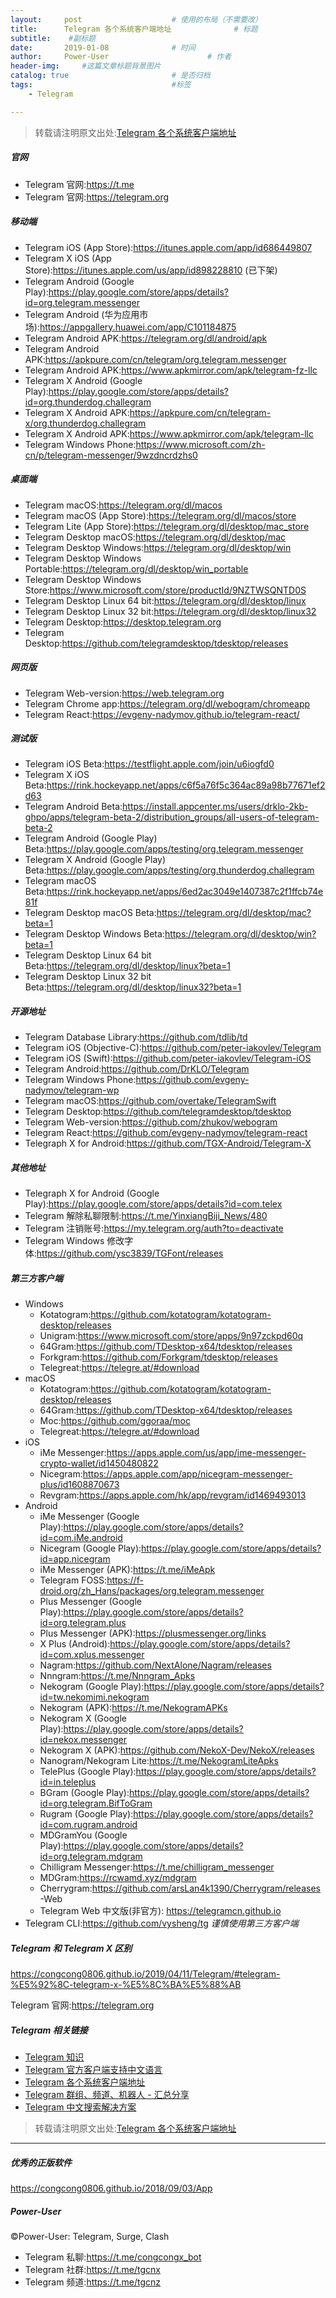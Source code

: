 ```yaml
---
layout:     post                    # 使用的布局（不需要改）
title:      Telegram 各个系统客户端地址              # 标题 
subtitle:    #副标题
date:       2019-01-08              # 时间
author:     Power-User                      # 作者
header-img:     #这篇文章标题背景图片
catalog: true                       # 是否归档
tags:                               #标签
    - Telegram

---
```


> 转载请注明原文出处:[Telegram 各个系统客户端地址](https://congcong0806.github.io/2019/01/08/Telegram)

##### 官网
- Telegram 官网:<https://t.me>
- Telegram 官网:<https://telegram.org>

##### 移动端
- Telegram iOS (App Store):<https://itunes.apple.com/app/id686449807>
- Telegram X iOS (App Store):<https://itunes.apple.com/us/app/id898228810> (已下架)
- Telegram Android (Google Play):<https://play.google.com/store/apps/details?id=org.telegram.messenger>
- Telegram Android (华为应用市场):<https://appgallery.huawei.com/app/C101184875>
- Telegram Android APK:<https://telegram.org/dl/android/apk>
- Telegram Android APK:<https://apkpure.com/cn/telegram/org.telegram.messenger>
- Telegram Android APK:<https://www.apkmirror.com/apk/telegram-fz-llc>
- Telegram X Android (Google Play):<https://play.google.com/store/apps/details?id=org.thunderdog.challegram>
- Telegram X Android APK:<https://apkpure.com/cn/telegram-x/org.thunderdog.challegram>
- Telegram X Android APK:<https://www.apkmirror.com/apk/telegram-llc>
- Telegram Windows Phone:<https://www.microsoft.com/zh-cn/p/telegram-messenger/9wzdncrdzhs0>

##### 桌面端
- Telegram macOS:<https://telegram.org/dl/macos>
- Telegram macOS (App Store):<https://telegram.org/dl/macos/store>
- Telegram Lite (App Store):<https://telegram.org/dl/desktop/mac_store>
- Telegram Desktop macOS:<https://telegram.org/dl/desktop/mac>
- Telegram Desktop Windows:<https://telegram.org/dl/desktop/win>
- Telegram Desktop Windows Portable:<https://telegram.org/dl/desktop/win_portable>
- Telegram Desktop Windows Store:<https://www.microsoft.com/store/productId/9NZTWSQNTD0S>
- Telegram Desktop Linux 64 bit:<https://telegram.org/dl/desktop/linux>
- Telegram Desktop Linux 32 bit:<https://telegram.org/dl/desktop/linux32>
- Telegram Desktop:<https://desktop.telegram.org>
- Telegram Desktop:<https://github.com/telegramdesktop/tdesktop/releases>

##### 网页版
- Telegram Web-version:<https://web.telegram.org>
- Telegram Chrome app:<https://telegram.org/dl/webogram/chromeapp>
- Telegram React:<https://evgeny-nadymov.github.io/telegram-react/>

##### 测试版
- Telegram iOS Beta:<https://testflight.apple.com/join/u6iogfd0>
- Telegram X iOS Beta:<https://rink.hockeyapp.net/apps/c6f5a76f5c364ac89a98b77671ef2d63>
- Telegram Android Beta:<https://install.appcenter.ms/users/drklo-2kb-ghpo/apps/telegram-beta-2/distribution_groups/all-users-of-telegram-beta-2>
- Telegram Android (Google Play) Beta:<https://play.google.com/apps/testing/org.telegram.messenger>
- Telegram X Android (Google Play) Beta:<https://play.google.com/apps/testing/org.thunderdog.challegram>
- Telegram macOS Beta:<https://rink.hockeyapp.net/apps/6ed2ac3049e1407387c2f1ffcb74e81f>
- Telegram Desktop macOS Beta:<https://telegram.org/dl/desktop/mac?beta=1>
- Telegram Desktop Windows Beta:<https://telegram.org/dl/desktop/win?beta=1>
- Telegram Desktop Linux 64 bit Beta:<https://telegram.org/dl/desktop/linux?beta=1>
- Telegram Desktop Linux 32 bit Beta:<https://telegram.org/dl/desktop/linux32?beta=1>

##### 开源地址
- Telegram Database Library:<https://github.com/tdlib/td>
- Telegram iOS (Objective-C):<https://github.com/peter-iakovlev/Telegram>
- Telegram iOS (Swift):<https://github.com/peter-iakovlev/Telegram-iOS>
- Telegram Android:<https://github.com/DrKLO/Telegram>
- Telegram Windows Phone:<https://github.com/evgeny-nadymov/telegram-wp>
- Telegram macOS:<https://github.com/overtake/TelegramSwift>
- Telegram Desktop:<https://github.com/telegramdesktop/tdesktop>
- Telegram Web-version:<https://github.com/zhukov/webogram>
- Telegram React:<https://github.com/evgeny-nadymov/telegram-react>
- Telegraph X for Android:<https://github.com/TGX-Android/Telegram-X>

##### 其他地址
- Telegraph X for Android (Google Play):<https://play.google.com/store/apps/details?id=com.telex>
- Telegram 解除私聊限制:<https://t.me/YinxiangBiji_News/480>
- Telegram 注销账号:<https://my.telegram.org/auth?to=deactivate>
- Telegram Windows 修改字体:<https://github.com/ysc3839/TGFont/releases>

##### 第三方客户端
- Windows
	- Kotatogram:<https://github.com/kotatogram/kotatogram-desktop/releases>
	- Unigram:<https://www.microsoft.com/store/apps/9n97zckpd60q>
	- 64Gram:<https://github.com/TDesktop-x64/tdesktop/releases>
	- Forkgram:<https://github.com/Forkgram/tdesktop/releases>
	- Telegreat:<https://telegre.at/#download>
- macOS
	- Kotatogram:<https://github.com/kotatogram/kotatogram-desktop/releases>
	- 64Gram:<https://github.com/TDesktop-x64/tdesktop/releases>
	- Moc:<https://github.com/ggoraa/moc>
	- Telegreat:<https://telegre.at/#download>
- iOS
	- ‎iMe Messenger:<https://apps.apple.com/us/app/ime-messenger-crypto-wallet/id1450480822>
	- Nicegram:<https://apps.apple.com/app/nicegram-messenger-plus/id1608870673>
	- Revgram:<https://apps.apple.com/hk/app/revgram/id1469493013>
- Android
	- ‎iMe Messenger (Google Play):<https://play.google.com/store/apps/details?id=com.iMe.android>
	- Nicegram (Google Play):<https://play.google.com/store/apps/details?id=app.nicegram>
	- ‎iMe Messenger (APK):<https://t.me/iMeApk>
	- Telegram FOSS:<https://f-droid.org/zh_Hans/packages/org.telegram.messenger>
	- Plus Messenger (Google Play):<https://play.google.com/store/apps/details?id=org.telegram.plus>
	- Plus Messenger (APK):<https://plusmessenger.org/links>
	- X Plus (Android):<https://play.google.com/store/apps/details?id=com.xplus.messenger>
	- Nagram:<https://github.com/NextAlone/Nagram/releases>
	- Nnngram:<https://t.me/Nnngram_Apks>
	- Nekogram (Google Play):<https://play.google.com/store/apps/details?id=tw.nekomimi.nekogram>
	- Nekogram (APK):<https://t.me/NekogramAPKs>
	- Nekogram X (Google Play):<https://play.google.com/store/apps/details?id=nekox.messenger>
	- Nekogram X (APK):<https://github.com/NekoX-Dev/NekoX/releases>
	- Nanogram/Nekogram Lite:<https://t.me/NekogramLiteApks>
	- TelePlus (Google Play):<https://play.google.com/store/apps/details?id=in.teleplus>
	- BGram (Google Play):<https://play.google.com/store/apps/details?id=org.telegram.BifToGram>
	- Rugram (Google Play):<https://play.google.com/store/apps/details?id=com.rugram.android>
	- MDGramYou (Google Play):<https://play.google.com/store/apps/details?id=org.telegram.mdgram>
	- Chilligram Messenger:<https://t.me/chilligram_messenger>
	- MDGram:<https://rcwamd.xyz/mdgram>
	- Cherrygram:<https://github.com/arsLan4k1390/Cherrygram/releases>
-Web
	- Telegram Web 中文版(非官方): <https://telegramcn.github.io>
- Telegram CLI:<https://github.com/vysheng/tg>
*谨慎使用第三方客户端*

##### Telegram 和 Telegram X 区别
<https://congcong0806.github.io/2019/04/11/Telegram/#telegram-%E5%92%8C-telegram-x-%E5%8C%BA%E5%88%AB>

Telegram 官网:<https://telegram.org>

##### Telegram 相关链接
* [Telegram 知识](https://congcong0806.github.io/2019/04/11/Telegram)
* [Telegram 官方客户端支持中文语言](https://congcong0806.github.io/2019/02/21/Telegram)
* [Telegram 各个系统客户端地址](https://congcong0806.github.io/2019/01/08/Telegram)
* [Telegram 群组、频道、机器人 - 汇总分享](https://congcong0806.github.io/2018/04/24/Telegram)
* [Telegram 中文搜索解决方案](https://congcong0806.github.io/2019/11/04/TelegramSearch)

> 转载请注明原文出处:[Telegram 各个系统客户端地址](https://congcong0806.github.io/2019/01/08/Telegram)

- - - -

##### 优秀的正版软件
<https://congcong0806.github.io/2018/09/03/App>

##### Power-User
&copy;Power-User: Telegram, Surge, Clash

* Telegram 私聊:<https://t.me/congcongx_bot>
* Telegram 社群:<https://t.me/tgcnx>
* Telegram 频道:<https://t.me/tgcnz>